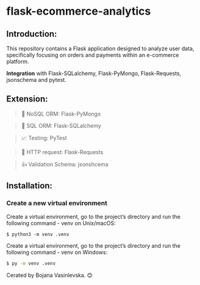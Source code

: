 # flask-ecommerce-analytics

## Introduction: 

This repository contains a Flask application designed to analyze user data, specifically focusing on orders and payments within an e-commerce platform.

**Integration** with Flask-SQLalchemy, Flask-PyMongo, Flask-Requests, jsonschema and pytest.

## Extension:

   > :postbox: NoSQL ORM: Flask-PyMongo 

   > :file_folder: SQL ORM: Flask-SQLalchemy 

   > :chart_with_upwards_trend: Testing: PyTest

   > :incoming_envelope: HTTP request: Flask-Requests 

   > :thumbsup: Validation Schema: jsonshcema



## Installation:

### Create a new virtual environment

Create a virtual environment, go to the project’s directory and run the following command - venv on Unix/macOS:

```markdown
$ python3 -m venv .venv
```

Create a virtual environment, go to the project’s directory and run the following command - venv on Windows:

```bash
$ py -m venv .venv
```




Cerated by Bojana Vasinlevska. 😊

